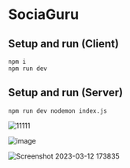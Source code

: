 # SociaGuru

## Setup and run (Client)

```console
npm i
npm run dev
```
## Setup and run (Server)

```console
npm run dev nodemon index.js
```


![11111](https://user-images.githubusercontent.com/80577092/224492975-35e00001-3dc5-4374-a8c3-72ff89f16df9.png)

![image](https://user-images.githubusercontent.com/80577092/224543837-8ade6e91-d148-4d33-82ac-e0c7d8f0b4fa.png)

![Screenshot 2023-03-12 173835](https://user-images.githubusercontent.com/80577092/224543853-48e3ed61-acb0-4a7a-bd46-1f98a15708ef.png)


